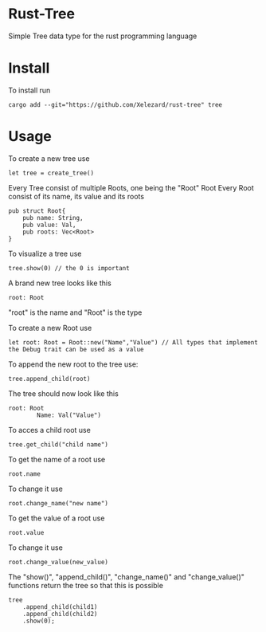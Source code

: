 # Rust-Tree
Simple Tree data type for the rust programming language

# Install
To install run
```
cargo add --git="https://github.com/Xelezard/rust-tree" tree
```
# Usage

To create a new tree use 
```
let tree = create_tree()
```
Every Tree consist of multiple Roots, one being the "Root" Root
Every Root consist of its name, its value and its roots
```
pub struct Root{
	pub name: String,
	pub value: Val,
	pub roots: Vec<Root>
}
```

To visualize a tree use
```
tree.show(0) // the 0 is important
```
A brand new tree looks like this
```
root: Root
```
"root" is the name and "Root" is the type

To create a new Root use
```
let root: Root = Root::new("Name","Value") // All types that implement the Debug trait can be used as a value
```

To append the new root to the tree use:
```
tree.append_child(root)
```
The tree should now look like this
```
root: Root
        Name: Val("Value")
```

To acces a child root use
```
tree.get_child("child name")
```

To get the name of a root use
```
root.name
```
To change it use
```
root.change_name("new name")
```

To get the value of a root use
```
root.value
```
To change it use
```
root.change_value(new_value)
```

The "show()", "append_child()", "change_name()" and "change_value()" functions return the tree so that this is possible
```
tree
	.append_child(child1)
	.append_child(child2)
	.show(0);
```